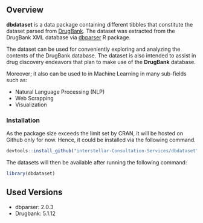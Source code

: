 
<!-- README.md is generated from README.Rmd. Please edit that file -->

## Overview

**dbdataset** is a data package containing different tibbles that
constitute the dataset parsed from [DrugBank](https://www.drugbank.ca).
The dataset was extracted from the DrugBank XML database via
[dbparser](https://docs.ropensci.org/dbparser) R package.

The dataset can be used for conveniently exploring and analyzing the
contents of the DrugBank database. The dataset is also intended to
assist in drug discovery endeavors that plan to make use of the
**DrugBank** database.

Moreover; it also can be used to in Machine Learning in many sub-fields
such as:

- Natural Language Processing (NLP)
- Web Scrapping
- Visualization

### Installation

As the package size exceeds the limit set by CRAN, it will be hosted on
Github only for now. Hence, it could be installed via the following
command.

``` r
devtools::install_github("interstellar-Consultation-Services/dbdataset")
```

The datasets will then be available after running the following command:

``` r
library(dbdataset)
```

## Used Versions

- dbparser: 2.0.3
- Drugbank: 5.1.12
